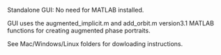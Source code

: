Standalone GUI: No need for MATLAB installed.

GUI uses the augmented_implicit.m and add_orbit.m version3.1 MATLAB functions for creating augmented phase portraits.

See Mac/Windows/Linux folders for dowloading instructions.
